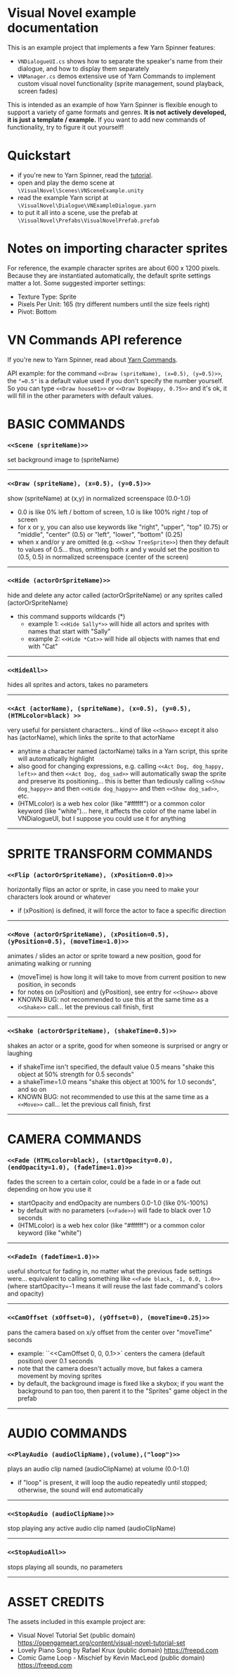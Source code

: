 # Visual Novel example documentation

This is an example project that implements a few Yarn Spinner features:

- `VNDialogueUI.cs` shows how to separate the speaker's name from their dialogue, and how to display them separately
- `VNManager.cs` demos extensive use of Yarn Commands to implement custom visual novel functionality (sprite management, sound playback, screen fades)

This is intended as an example of how Yarn Spinner is flexible enough to support a variety of game formats and genres. **It is not actively developed, it is just a template / example.** If you want to add new commands of functionality, try to figure it out yourself!

# Quickstart

- if you're new to Yarn Spinner, read the [tutorial](https://yarnspinner.dev/docs/tutorial).
- open and play the demo scene at `\VisualNovel\Scenes\VNSceneExample.unity`
- read the example Yarn script at `\VisualNovel\Dialogue\VNExampleDialogue.yarn`
- to put it all into a scene, use the prefab at `\VisualNovel\Prefabs\VisualNovelPrefab.prefab`

# Notes on importing character sprites

For reference, the example character sprites are about 600 x 1200 pixels. Because they are instantiated automatically, the default sprite settings matter a lot. Some suggested importer settings:

- Texture Type: Sprite
- Pixels Per Unit: 165 (try different numbers until the size feels right)
- Pivot: Bottom

# VN Commands API reference

If you're new to Yarn Spinner, read about [Yarn Commands](https://yarnspinner.dev/docs/unity/adding-command-handlers/).

API example: for the command `<<Draw (spriteName), (x=0.5), (y=0.5)>>`, the `"=0.5"` is a default value used if you don't specify the number yourself. So you can type `<<Draw house01>>` or `<<Draw DogHappy, 0.75>>` and it's ok, it will fill in the other parameters with default values.


# BASIC COMMANDS

### `<<Scene (spriteName)>>`
set background image to (spriteName)

---

### `<<Draw (spriteName), (x=0.5), (y=0.5)>>`
show (spriteName) at (x,y) in normalized screenspace (0.0-1.0)
- 0.0 is like 0% left / bottom of screen, 1.0 is like 100% right / top of screen
- for x or y, you can also use keywords like "right", "upper", "top" (0.75) or "middle", "center" (0.5) or "left", "lower", "bottom" (0.25)
- when x and/or y are omitted (e.g. `<<Show TreeSprite>>`) then they default to values of 0.5... thus, omitting both x and y would set the position to (0.5, 0.5) in normalized screenspace (center of the screen)

---

### `<<Hide (actorOrSpriteName)>>`
hide and delete any actor called (actorOrSpriteName) or any sprites called (actorOrSpriteName)
- this command supports wildcards (*)
    - example 1: `<<Hide Sally*>>` will hide all actors and sprites with names that start with "Sally"
    - example 2: `<<Hide *Cat>>` will hide all objects with names that end with "Cat"

---

### `<<HideAll>>`
hides all sprites and actors, takes no parameters

---

### `<<Act (actorName), (spriteName), (x=0.5), (y=0.5), (HTMLcolor=black) >>`
very useful for persistent characters... kind of like `<<Show>>` except it also has (actorName), which links the sprite to that actorName
- anytime a character named (actorName) talks in a Yarn script, this sprite will automatically highlight
- also good for changing expressions, e.g. calling `<<Act Dog, dog_happy, left>>` and then `<<Act Dog, dog_sad>>` will automatically swap the sprite and preserve its positioning... this is better than tediously calling `<<Show dog_happy>>` and then `<<Hide dog_happy>>` and then `<<Show dog_sad>>`, etc.
- (HTMLcolor) is a web hex color (like "#ffffff") or a common color keyword (like "white")... here, it affects the color of the name label in VNDialogueUI, but I suppose you could use it for anything

---


# SPRITE TRANSFORM COMMANDS

### `<<Flip (actorOrSpriteName), (xPosition=0.0)>>`
horizontally flips an actor or sprite, in case you need to make your characters look around or whatever
- if (xPosition) is defined, it will force the actor to face a specific direction

---

### `<<Move (actorOrSpriteName), (xPosition=0.5), (yPosition=0.5), (moveTime=1.0)>>`
animates / slides an actor or sprite toward a new position, good for animating walking or running
- (moveTime) is how long it will take to move from current position to new position, in seconds
- for notes on (xPosition) and (yPosition), see entry for `<<Show>>` above
- KNOWN BUG: not recommended to use this at the same time as a `<<Shake>>` call... let the previous call finish, first

---

### `<<Shake (actorOrSpriteName), (shakeTime=0.5)>>`
shakes an actor or a sprite, good for when someone is surprised or angry or laughing
- if shakeTime isn't specified, the default value 0.5 means "shake this object at 50% strength for 0.5 seconds"
- a shakeTime=1.0 means "shake this object at 100% for 1.0 seconds", and so on
- KNOWN BUG: not recommended to use this at the same time as a `<<Move>>` call... let the previous call finish, first

---


# CAMERA COMMANDS

### `<<Fade (HTMLcolor=black), (startOpacity=0.0), (endOpacity=1.0), (fadeTime=1.0)>>`
fades the screen to a certain color, could be a fade in or a fade out depending on how you use it
- startOpacity and endOpacity are numbers 0.0-1.0 (like 0%-100%)
- by default with no parameters (`<<Fade>>`) will fade to black over 1.0 seconds
- (HTMLcolor) is a web hex color (like "#ffffff") or a common color keyword (like "white")

---

### `<<FadeIn (fadeTime=1.0)>>`
useful shortcut for fading in, no matter what the previous fade settings were... equivalent to calling something like `<<Fade black, -1, 0.0, 1.0>>` (where startOpacity=-1 means it will reuse the last fade command's colors and opacity)

---

### `<<CamOffset (xOffset=0), (yOffset=0), (moveTime=0.25)>>`
pans the camera based on x/y offset from the center over "moveTime" seconds
- example: ``<<CamOffset 0, 0, 0.1>>` centers the camera (default position) over 0.1 seconds
- note that the camera doesn't actually move, but fakes a camera movement by moving sprites
- by default, the background image is fixed like a skybox; if you want the background to pan too, then parent it to the "Sprites" game object in the prefab

---


# AUDIO COMMANDS

### `<<PlayAudio (audioClipName),(volume),("loop")>>`
plays an audio clip named (audioClipName) at volume (0.0-1.0)
- if "loop" is present, it will loop the audio repeatedly until stopped; otherwise, the sound will end automatically

---

### `<<StopAudio (audioClipName)>>`
stop playing any active audio clip named (audioClipName)

---

### `<<StopAudioAll>>`
stops playing all sounds, no parameters

---

# ASSET CREDITS
The assets included in this example project are:

- Visual Novel Tutorial Set (public domain) https://opengameart.org/content/visual-novel-tutorial-set
- Lovely Piano Song by Rafael Krux (public domain) https://freepd.com
- Comic Game Loop - Mischief by Kevin MacLeod (public domain) https://freepd.com